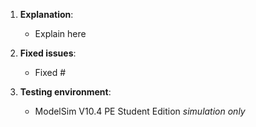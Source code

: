 1. **Explanation**: 
    - Explain here

2. **Fixed issues**: 
    - Fixed #

3. **Testing environment**: 
    - ModelSim V10.4 PE Student Edition _simulation only_ 
